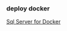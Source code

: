 ### deploy docker

[Sql Server for Docker](https://github.com/TimelordUK/node-sqlserver-v8/issues/289)
